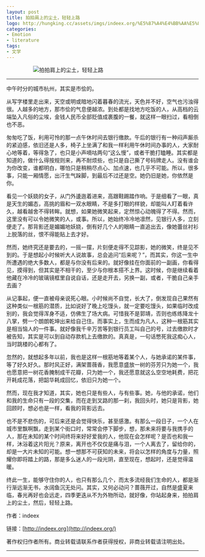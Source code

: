 ```yaml
---
layout: post
title: 拍拍肩上的尘土，轻轻上路
logo: http://hungking.cc/assets/imgs/indeex.org/%E5%87%A4%E4%BB%AA%E5%85%AC%E4%B8%BB1.jpg
categories:
- Emotion
- literature
tags:
- 文学
---
```




　　　　　![拍拍肩上的尘土，轻轻上路](http://hungking.cc/assets/imgs/indeex.org/%E5%87%A4%E4%BB%AA%E5%85%AC%E4%B8%BB2.jpg)




--------------







中午时分的城市杭州，其实是市侩的。

 

从写字楼里走出来，天空或明或暗地闪着暮春的流光，天色并不好，空气也污浊得很。人越多的地方，那市侩的气息便越浓。到处都是找地方吃饭的人，从高档的云端坠入凡俗的尘埃，金钱人民币全部贬值成裹腹的一餐，就这样一眼扫过，看相倒也不恶。

 

匆匆吃了饭，利用可怜的那一点午休时间去银行缴款。午后的银行有一种闷声厮杀的紧迫感，依旧还是人多，椅子上坐满了和我一样利用午休时间办事的人，大家耐心地等着，等得急了，也只是小声嘀咕两句“这么慢”，或者干脆打瞌睡。其实都是知道的，做什么得按规则来，再不耐烦些，也只是自己撕了号码牌走人。没有谁会为你改变，谁都明白，哪怕只是稍稍尽点心、加点速，也几乎不可能。所以，很多事，只能一厢情愿，出汗生气跺脚，到最后不过还是空。她仍旧是她，你依然是你。

 

看见一个妖娆的女子，从门外逶迤着进来，高跟鞋踢踏作响。于是细看了一眼，真是天生的媚态，高挑的眉和一双水眼睛，不是多打眼的样貌，却能叫人盯着看许久，越看越舍不得转眸。就想，如果她微笑起来，定然惊心动魄得了不得。然而，这里没有可以令她微笑的人，或事。所以，她始终冷冷地凛然，见银行人多，立刻便走了。那背影还是媚媚地妖娆，倒有好几个人的眼睛一直追出去，像她蕾丝衬衫上脱落的丝，恨不得能贴上去才好。

 

然而，她终究还是要去的，一摇一摆，片刻便走得不见踪影，她的微笑，终是见不到的。于是想起小时候听大人说故事，总会追问“后来呢？”，而其实，你这一生中所遭遇的绝大多数人，都是与你没有后来的。就好像挂在你面前的一副画，你看得见，摸得到，但其实是不相干的，至少与你根本搭不上界。这时候，你是继续看着他藏在冷冷的玻璃镜框里自说自话，还是走开去，另换一副，或者，干脆自己亲手去画？

 

从记事起，便一直被母亲说死心眼。小时候尚不自觉，长大了，倒发现自己果然有这种类似一根筋的潜质，比如说好了晚上吃馒头，就一定要吃馒头，如果临时改成别的，我会觉得浑身不适，仿佛生了场大病。可惜我不是郭靖，否则也练练降龙十八掌，劈一个朗朗乾坤出来给自己住。而事实上，生而成为凡人，这种一根筋其实是相当恼人的一件事。就好像我千辛万苦等到银行员工叫自己的号，过去缴款时才被告知，其实是可以到自动存款机上去缴款的。真真是，一句话憋死我这痴心人，当时跳楼的心都有了。

 

忽然的，就想起多年以前，我也是这样一根筋地等着某个人，与她承诺的某件事，等了好久好久。那时风正好，满架蔷薇香，我愿意盛放一树的芬芳只为她一个，我也愿意把一树花香腌制成干花瓣，只为她一个，我还愿意就这么空空地耗费，把花开耗成花落，把韶华耗成回忆，依旧只为她一个。

 

然而，现在我才知道，其实，她也只是有些人，与有些事。她，与他的承诺，他们和我的生命只有一段的交集，而在走到叉路的那一刹，我回头时，她只是背影，她回顾时，想必也是一样，看我的背影远去。

 

也不是不悲伤的，可后来还是会觉得快乐，甚至感激。有那么一段日子，一个人在城市里飘啊飘，走到某个街口时，常常会停下脚步，想，那未来将要与我携手的人，那在未知的某个时间终将来好好爱我的人，他现在会怎样呢？是否也和我一样，沐浴着这片阳光？原来，离开也不仅仅是痛与泪，一个人离去了，留给你的，却是一大片未知的可能。想一想那不可获知的未来，将会以怎样的角度与力量，照耀你即将踏上的路，那是多么迷人的一段光阴，直至现在，想起时，还是觉得温暖。

 

终此一生，能够守住你的人，也只有那么几个，而太多流经我们生命的人，都是渐行渐远渐无书，水阔鱼沉无处问。其实，又何必动问？蔷薇开过，自然是盛夏来临，春光再好也会远走，四季更迭从不为外物所动，就好像，你站起身来，拍拍肩上的尘土，然后，轻轻上路。



作者：indeex  

链接：[http://indeex.org](http://indeex.org/)  

著作权归作者所有。商业转载请联系作者获得授权，非商业转载请注明出处。








---------------










